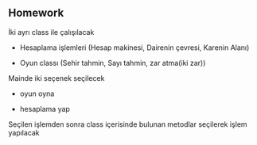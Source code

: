 ## Homework

İki ayrı class ile çalışılacak

- Hesaplama işlemleri
(Hesap makinesi, Dairenin çevresi, Karenin Alanı)

- Oyun classı
(Sehir tahmin, Sayı tahmin, zar atma(iki zar))

Mainde iki seçenek seçilecek

- oyun oyna

- hesaplama yap

Seçilen işlemden sonra class içerisinde bulunan metodlar seçilerek işlem yapılacak
